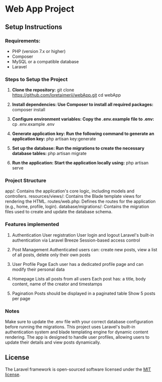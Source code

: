 # Web App Project

## Setup Instructions

### Requirements:

-   PHP (version 7.x or higher)
-   Composer
-   MySQL or a compatible database
-   Laravel

### Steps to Setup the Project

1. **Clone the repository:**
   git clone https://github.com/loretaimerii/webApp.git
   cd webApp

2. **Install dependencies: Use Composer to install all required packages:**
   composer install

3. **Configure environment variables: Copy the .env.example file to .env:**
   cp .env.example .env

4. **Generate application key: Run the following command to generate an application key:**
   php artisan key:generate

5. **Set up the database: Run the migrations to create the necessary database tables:**
   php artisan migrate

6. **Run the application: Start the application locally using:**
   php artisan serve

### Project Structure

app/: Contains the application's core logic, including models and controllers.
resources/views/: Contains the Blade template views for rendering the HTML.
routes/web.php: Defines the routes for the application (e.g., home, profile, login).
database/migrations/: Contains the migration files used to create and update the database schema.

### Features implemented

1. Authentication
   User registration
   User login and logout
   Laravel's built-in authentication via Laravel Breeze
   Session-based access control

2. Post Management
   Authenticated users can: create new posts, view a list of all posts, delete only their own posts

3. User Profile Page
   Each user has a dedicated profile page and can modify their personal data

4. Homepage
   Lists all posts from all users
   Each post has: a title, body content, name of the creator and timestamps

5. Pagination
   Posts should be displayed in a paginated table
   Show 5 posts per page

### Notes

Make sure to update the .env file with your correct database configuration before running the migrations.
This project uses Laravel's built-in authentication system and blade templating engine for dynamic content rendering.
The app is designed to handle user profiles, allowing users to update their details and view posts dynamically.

## License

The Laravel framework is open-sourced software licensed under the [MIT license](https://opensource.org/licenses/MIT).
